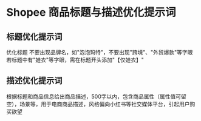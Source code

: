 # Shopee 商品标题与描述优化提示词


## 标题优化提示词

优化标题 不要出现品牌名，如"泡泡玛特"，不要出现"跨境"、"外贸爆款"等字眼
若标题中有"娃衣"等字眼，需在标题开头添加"【仅娃衣】"

## 描述优化提示词

根据标题和商品信息给出商品描述，500字以内，包含商品属性（属性值可留空），场景等，用于电商商品描述，风格偏向小红书等社交媒体平台，引起用户购买欲望

